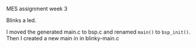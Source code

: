 MES assignment week 3

Blinks a led.

I moved the generated main.c to bsp.c and renamed `main()` to `bsp_init()`. Then I
created a new main  in in blinky-main.c

